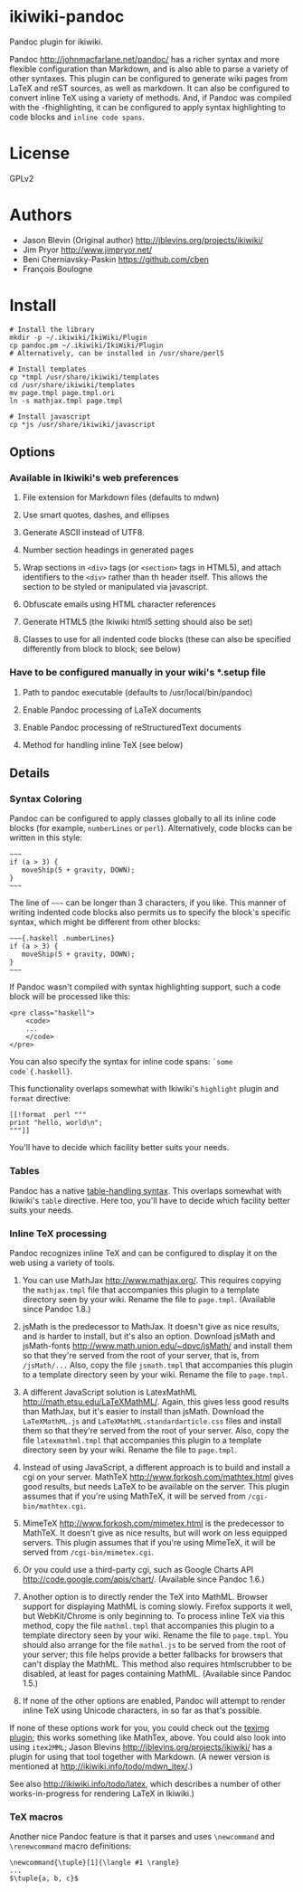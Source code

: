ikiwiki-pandoc
==============

Pandoc plugin for ikiwiki.

Pandoc <http://johnmacfarlane.net/pandoc/> has a richer syntax and more
flexible configuration than Markdown, and is also able to parse a variety of
other syntaxes. This plugin can be configured to generate wiki pages from LaTeX
and reST sources, as well as markdown. It can also be configured to convert
inline TeX using a variety of methods. And, if Pandoc was compiled with the
-fhighlighting, it can be configured to apply syntax highlighting to code
blocks and `inline code spans`.


License
=======

GPLv2

Authors
=======
* Jason Blevin (Original author) <http://jblevins.org/projects/ikiwiki/>
* Jim Pryor <http://www.jimpryor.net/>
* Beni Cherniavsky-Paskin <https://github.com/cben>
* François Boulogne

Install
=======

    # Install the library
    mkdir -p ~/.ikiwiki/IkiWiki/Plugin
    cp pandoc.pm ~/.ikiwiki/IkiWiki/Plugin
    # Alternatively, can be installed in /usr/share/perl5

    # Install templates
    cp *tmpl /usr/share/ikiwiki/templates
    cd /usr/share/ikiwiki/templates
    mv page.tmpl page.tmpl.ori
    ln -s mathjax.tmpl page.tmpl

    # Install javascript
    cp *js /usr/share/ikiwiki/javascript





## Options ##

### Available in Ikiwiki's web preferences ###

1. File extension for Markdown files (defaults to mdwn)

1. Use smart quotes, dashes, and ellipses

1. Generate ASCII instead of UTF8.

1. Number section headings in generated pages

1. Wrap sections in `<div>` tags (or `<section>` tags in HTML5), and
   attach identifiers to the `<div>` rather than th header itself. This
   allows the section to be styled or manipulated via javascript.

1. Obfuscate emails using HTML character references

1. Generate HTML5 (the Ikiwiki html5 setting should also be set)

1. Classes to use for all indented code blocks (these can also be 
   specified differently from block to block; see below)


### Have to be configured manually in your wiki's *.setup file ###

1. Path to pandoc executable (defaults to /usr/local/bin/pandoc)

1. Enable Pandoc processing of LaTeX documents

1. Enable Pandoc processing of reStructuredText documents

1. Method for handling inline TeX (see below)


## Details ##

### Syntax Coloring ###

Pandoc can be configured to apply classes globally to all its inline code blocks (for example, `numberLines` or `perl`). Alternatively, code blocks can be written in this style:

    ~~~
    if (a > 3) {
       moveShip(5 + gravity, DOWN);
    }
    ~~~

The line of `~~~` can be longer than 3 characters, if you like. This manner of writing indented code blocks also permits us to specify the block's specific syntax, which might be different from other blocks:


    ~~~{.haskell .numberLines}
    if (a > 3) {
       moveShip(5 + gravity, DOWN);
    }
    ~~~

If Pandoc wasn't compiled with syntax highlighting support, such a code block will be processed like this:

    <pre class="haskell">
        <code>
        ...
        </code>
    </pre>


You can also specify the syntax for inline code spans: `` `some code`{.haskell} ``.

This functionality overlaps somewhat with Ikiwiki's `highlight` plugin and `format` directive:

    [[!format  perl """
    print "hello, world\n";
    """]]

You'll have to decide which facility better suits your needs.

### Tables ###

Pandoc has a native [table-handling syntax](http://johnmacfarlane.net/pandoc/README.html#tables). This overlaps somewhat with Ikiwiki's `table` directive. Here too, you'll have to decide which facility better suits your needs.


### Inline TeX processing ###

Pandoc recognizes inline TeX and can be configured to display it on the web using a variety of tools.

1. You can use MathJax <http://www.mathjax.org/>. This requires copying the `mathjax.tmpl` file that accompanies this plugin to a template directory seen by your wiki. Rename the file to `page.tmpl`. (Available since Pandoc 1.8.)

1. jsMath is the predecessor to MathJax. It doesn't give as nice results, and is harder to install, but it's also an option. Download jsMath and jsMath-fonts <http://www.math.union.edu/~dpvc/jsMath/> and install them so that they're served from the root of your server, that is, from `/jsMath/...` Also, copy the file `jsmath.tmpl` that accompanies this plugin to a template directory seen by your wiki. Rename the file to `page.tmpl`.

1. A different JavaScript solution is LatexMathML <http://math.etsu.edu/LaTeXMathML/>. Again, this gives less good results than MathJax, but it's easier to install than jsMath. Download the `LaTeXMathML.js` and `LaTeXMathML.standardarticle.css` files and install them so that they're served from the root of your server.  Also, copy the file `latexmathml.tmpl` that accompanies this plugin to a template directory seen by your wiki. Rename the file to `page.tmpl`.

1. Instead of using JavaScript, a different approach is to build and install a cgi on your server. MathTeX <http://www.forkosh.com/mathtex.html> gives good results, but needs LaTeX to be available on the server. This plugin assumes that if you're using MathTeX, it will be served from `/cgi-bin/mathtex.cgi`.

1. MimeTeX <http://www.forkosh.com/mimetex.html> is the predecessor to MathTeX. It doesn't give as nice results, but will work on less equipped servers. This plugin assumes that if you're using MimeTeX, it will be served from `/cgi-bin/mimetex.cgi`.

1. Or you could use a third-party cgi, such as Google Charts API <http://code.google.com/apis/chart/>. (Available since Pandoc 1.6.)

1. Another option is to directly render the TeX into MathML. Browser support for displaying MathML is coming slowly. Firefox supports it well, but WebKit/Chrome is only beginning to. To process inline TeX via this method, copy the file `mathml.tmpl` that accompanies this plugin to a template directory seen by your wiki. Rename the file to `page.tmpl`. You should also arrange for the file `mathml.js` to be served from the root of your server; this file helps provide a better fallbacks for browsers that can't display the MathML. This method also requires htmlscrubber to be disabled, at least for pages containing MathML. (Available since Pandoc 1.5.)

1. If none of the other options are enabled, Pandoc will attempt to render inline TeX using Unicode characters, in so far as that's possible.


If none of these options work for you, you could check out the [teximg plugin](http://ikiwiki.info/plugins/teximg/); this works something like MathTex, above. You could also look into using
`itex2MML`; Jason Blevins <http://jblevins.org/projects/ikiwiki/> has a plugin
for using that tool together with Markdown. (A newer version is mentioned at <http://ikiwiki.info/todo/mdwn_itex/>.)

See also <http://ikiwiki.info/todo/latex>, which describes a number of other works-in-progress for rendering LaTeX in Ikiwiki.)


### TeX macros ###

Another nice Pandoc feature is that it parses and uses `\newcommand` and `\renewcommand` macro definitions:

    \newcommand{\tuple}[1]{\langle #1 \rangle}
    ...
    $\tuple{a, b, c}$


